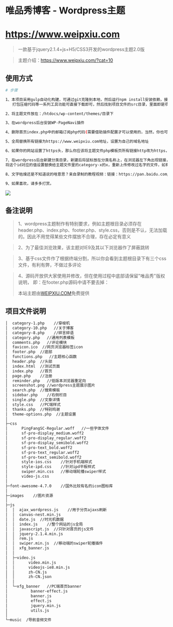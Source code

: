 # 唯品秀博客 - Wordpress主题

# https://www.weipxiu.com

> 一款基于jquery2.1.4+js+H5/CSS3开发的wordpress主题2.0版

> 主题介绍：https://www.weipxiu.com/?cat=10

## 使用方式

``` bash
# 步骤

1、本项目采用gulp自动化构建，可通过git克隆到本地，然后运行npm install安装依赖，接着运行gulp即可压缩打包整个项目，如不需要
   打包压缩代码等一系列工具功能可直接下载即可，然后找到项目文件的src目录，里面即是项目主题源码

2、将主题文件放在：/htdocs/wp-content/themes/目录下

3、在wordpress后台安装WP-PageNavi插件

4、删除首页index.php中的邮箱订阅php代码(需要借助插件配置才可以使用的，当然，你也可以折腾，插件名称：WordPress Mailer)

5、全局替换所有链接为https://www.weipxiu.com地址，设置为自己的域名地址

6、如果你的网站设置了https头，那么你应该将主题文件php模板页所有链接http改为https，否则可能报错找不到文件

7、在wordpress后台新建分类目录，新建后将鼠标放在分类名称上，在浏览器左下角出现链接，其中有个id=xx，
将这个id对应的值设置替换给主题文件里的category-x的x，重新上传修改过名字的文件，如有其它问题，欢迎打扰

8、文字枯燥还是不知道说的啥意思？亲自录制的教程视频：链接：https://pan.baidu.com/s/19wibJjeagvLRFOuUV2GvEQ 密码：6u6c

9、如果喜欢，请多多打赏。

```
<img src="https://raw.githubusercontent.com/weipxiu/weipxiu/master/src/images/zhiwei.png">

## 备注说明

> 1、wordpress主题制作有特别要求，例如主题根目录必须存在header.php、index.php、footer.php、style.css，否则是不认，无法加载的。因此不用觉得某些文件摆放不合理，存在必定有意义

> 2、为了最佳浏览效果，该主题对IE9及其以下浏览器作了屏蔽跳转

> 3、基于css文件作了根据终端分割，所以你会看到主题根目录下有三个css文件，有利有弊，不做过多评论

> 4、源码开放供大家使用并修改，但在使用过程中底部请保留"唯品秀"版权说明，
  即：在footer.php源码中请不要去掉：<p>本站主题由<a href="https://www.weipxiu.com/" class="highlight">WEIPXIU.COM</a>免费提供</p>

## 项目文件说明
``` bash
│  category-1.php    //穿梭机
│  category-10.php   //关于博客
│  category-8.php    //碎言碎语
│  category.php   //通用列表模板
│  comments.php   //评论模块
│  favicon.ico  //网页浏览器标签icon
│  footer.php  //底部
│  functions.php   //主题核心函数
│  header.php  //头部
│  index.html  //测试页面
│  index.php   //首页
│  page.php    //注册
│  reminder.php   //低版本浏览器重定向
│  screenshot.png //wordpress主题展示图片
│  search.php  //搜索模板
│  sidebar.php    //右侧栏目
│  single.php  //文章详情
│  style.css   //PC端样式
│  thanks.php  //特别鸣谢
│  theme-options.php  //主题设置
│  
├─css
│      PingFangSC-Regular.woff   //一些字体文件
│      sf-pro-display_medium.woff2
│      sf-pro-display_regular.woff2
│      sf-pro-display_semibold.woff2
│      sf-pro-text_bold.woff2
│      sf-pro-text_regular.woff2
│      sf-pro-text_semibold.woff2
│      style-ios.css    //针对手机端样式
│      style-ipd.css    //针对ipd平板样式
│      swiper.min.css   //移动端轮播swiper样式
│      video-js.css 
│      
├─font-awesome-4.7.0    //国外比较有名的icon图标库
│          
├─images    //图片资源
│      
├─js
│  │  ajax_wordpress.js    //用于分页ajaxs刷新
│  │  canvas-nest.min.js 
│  │  date.js  //时光机数据
│  │  index.js    //整个网站的js全局
│  │  javascript.js  //只针对首页的js文件
│  │  jquery-2.1.4.min.js
│  │  rem.js
│  │  swiper.min.js  //移动端的swiper轮播插件
│  │  xfg_banner.js
│  │  
│  ├─video.js 
│  │      video.min.js
│  │      videojs-ie8.min.js
│  │      zh-CN.js
│  │      zh-CN.json
│  │      
│  └─xfg_banner   //PC端首页banner
│          banner-effect.js
│          banner.js
│          effect.js
│          jquery.min.js
│          utils.js
│          
└─music  /导航音频文件
 ```       
<!-- <h2>使用当前主题网站</h2>

>不完全统计

> 爱前端  https//www.huanggr.cn/
> 博学老头  https://www.boxuelaotou.com/ -->


